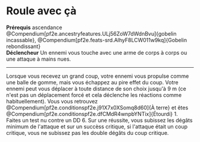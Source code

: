# Roule avec çà

<p><span id="ctl00_MainContent_DetailedOutput"><strong>Prérequis</strong> ascendance @Compendium[pf2e.ancestryfeatures.ULj56ZoW7dWdnBvu]{gobelin incassable}, @Compendium[pf2e.feats-srd.AlhyF8LCW011w9kq]{Gobelin rebondissant}<br><strong>Déclencheur</strong> Un ennemi vous touche avec une arme de corps à corps ou une attaque à mains nues.<br></span></p>
<hr>
<p>Lorsque vous recevez un grand coup, votre ennemi vous propulse comme une balle de gomme, mais vous échappez au pire effet du coup. Votre ennemi peut vous déplacer à toute distance de son choix jusqu'à 9 m (ce n'est pas un déplacement forcé et cela déclenche les réactions comme habituellement). Vous vous retrouvez @Compendium[pf2e.conditionspf2e.j91X7x0XSomq8d60]{À terre} et êtes @Compendium[pf2e.conditionspf2e.dfCMdR4wnpbYNTix]{Étourdi} 1. Faites un test nu contre un DD 6. Sur une réussite, vous subissez les dégâts minimum de l'attaque et sur un succèss critique, si l'attaque était un coup critique, vous ne subissez pas les double dégâts du coup critique.&nbsp;</p>